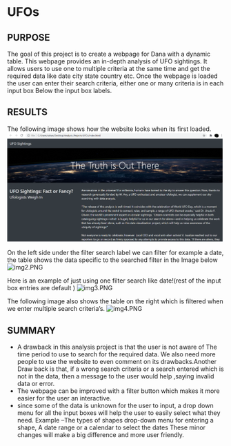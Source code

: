 # UFOs
## PURPOSE
The goal of this project is to create a webpage for Dana with a dynamic table. This webpage provides an in-depth analysis of UFO sightings. 
It allows users to use  one to multiple criteria at the same time and get the required data like date city state country etc.
Once the webpage is loaded the user can enter their search criteria, either one or many criteria is in each input box Below the input box labels.

## RESULTS
The following image shows how the website looks when its first loaded.
 <img width=500 src="static/images/img1.png">




On the left side under the filter search label we can filter for example a date, the table shows the data specific to the searched filter in the Image below
![img2.PNG](./images/img2.PNG)



Here is an example of just using one filter search like date!(rest of the input box entries are default )
![img3.PNG](./images/img3.PNG)

The following image also shows the table on the right which is filtered when we enter multiple search criteria’s.
![img4.PNG](./images/img4.PNG)


## SUMMARY
- A drawback in this analysis project is that the user is  not aware of The time period to use to search for the required data. We also need more people to use the website to even comment on its drawbacks.Another Draw back is that, if a wrong  search  criteria  or a  search entered which is not in the data, then a message to the user would help ,saying invalid data or error. 
- The webpage can be improved with a filter button which makes it more easier for the user an interactive.
- since some of the data is unknown for the user to input, a drop down menu for all the input boxes will help the user to easily select what they need. Example –The types of shapes drop-down menu for entering a shape, A date range or a calendar to select the dates
These minor changes will make a big difference and more user friendly.

